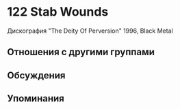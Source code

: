 # 122 Stab Wounds

Дискография
"The Deity Of Perversion" 1996, Black Metal

## Отношения с другими группами


## Обсуждения


## Упоминания

